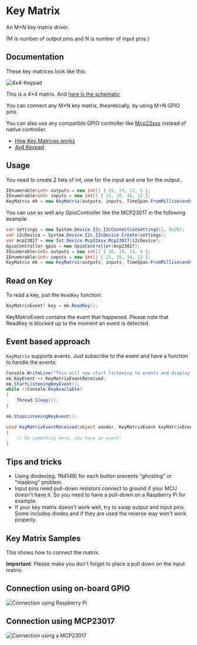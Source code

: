 # Key Matrix

An M×N key matrix driver.

(M is number of output pins and N is number of input pins.)

## Documentation

These key matrices look like this:

![4x4-Keypad](https://www.waveshare.com/img/devkit/accBoard/4x4-Keypad/4x4-Keypad-1.jpg)

This is a 4×4 matrix. And [here is the schematic](https://www.waveshare.com/w/upload/e/ea/4x4-Keypad-Schematic.pdf)

You can connect any M×N key matrix, theoretically, by using M+N GPIO pins.

You can also use any compatible GPIO controller like [Mcp23xxx](../Mcp23xxx) instead of native controller.

- [How Key Matrices works](http://pcbheaven.com/wikipages/How_Key_Matrices_Works/)
- [4x4 Keypad](https://www.waveshare.com/wiki/4x4_Keypad)

## Usage

You need to create 2 lists of int, one for the input and one for the output.

```csharp
IEnumerable<int> outputs = new int[] { 26, 19, 13, 6 };
IEnumerable<int> inputs = new int[] { 21, 20, 16, 12 };
KeyMatrix mk = new KeyMatrix(outputs, inputs, TimeSpan.FromMilliseconds(20));
```

You can use as well any GpioController like the MCP23017 in the following example

```csharp
var settings = new System.Device.I2c.I2cConnectionSettings(1, 0x20);
var i2cDevice = System.Device.I2c.I2cDevice.Create(settings);
var mcp23017 = new Iot.Device.Mcp23xxx.Mcp23017(i2cDevice);
GpioController gpio = new GpioController(mcp23017);
IEnumerable<int> outputs = new int[] { 26, 19, 13, 6 };
IEnumerable<int> inputs = new int[] { 21, 20, 16, 12 };
KeyMatrix mk = new KeyMatrix(outputs, inputs, TimeSpan.FromMilliseconds(20), gpio, true);
```

## Read on Key

To read a key, just the `ReadKey` function:

```csharp
KeyMatrixEvent? key = mk.ReadKey();
```

KeyMatrixEvent contains the event that happened. Please note that ReadKey is blocked up to the moment an event is detected.

## Event based approach

`KeyMatrix` supports events. Just subscribe to the event and have a function to handle the events:

```csharp
Console.WriteLine("This will now start listening to events and display them. Press a key to finish.");
mk.KeyEvent += KeyMatrixEventReceived;
mk.StartListeningKeyEvent();
while (!Console.KeyAvailable)
{
    Thread.Sleep(1);
}

mk.StopListeningKeyEvent();

void KeyMatrixEventReceived(object sender, KeyMatrixEvent keyMatrixEvent)
{
    // Do something here, you have an event!
}
```

## Tips and tricks

- Using diodes(eg. 1N4148) for each button prevents "ghosting" or "masking" problem.
- Input pins need pull-down resistors connect to ground if your MCU doesn't have it. So you need to have a pull-down on a Raspberry Pi for example.
- If your key matrix doesn't work well, try to swap output and input pins. Some includes diodes and if they are used the reverse way won't work properly.

## Key Matrix Samples

This shows how to connect the matrix.

**Important**: Please make you don't forget to place a pull down on the input matrix.

## Connection using on-board GPIO

![Connection using Raspberry Pi](4x4kb.png)

## Connection using MCP23017

![Connection using a MCP23017](4x4kb_via_mcp23017.png)
